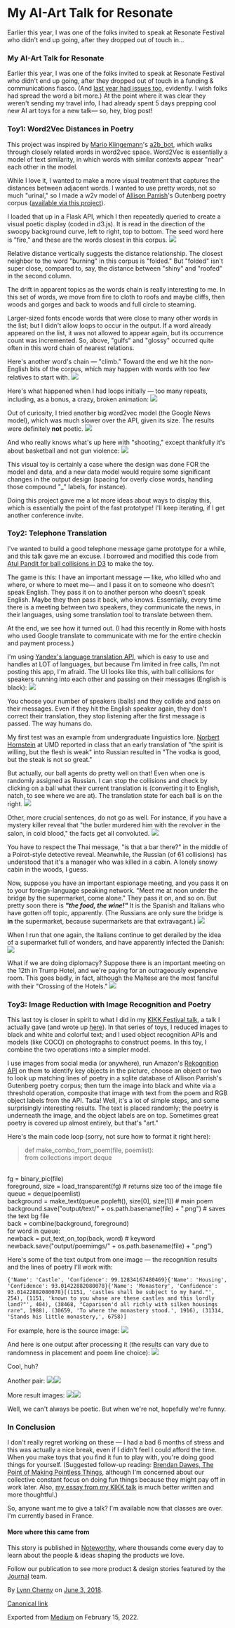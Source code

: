 # My AI-Art Talk for Resonate

Earlier this year, I was one of the folks invited to speak at Resonate Festival who didn't end up going, after they dropped out of touch in...

### My AI-Art Talk for Resonate

Earlier this year, I was one of the folks invited to speak at Resonate Festival who didn't end up going, after they dropped out of touch in a funding & communications fiasco. (And [last year had issues too](https://medium.com/@thomasankersmit/dont-go-to-resonate-festival-in-belgrade-a-warning-to-artists-and-audiences-f77524f171bb), evidently. I wish folks had spread the word a bit more.) At the point where it was clear they weren't sending my travel info, I had already spent 5 days prepping cool new AI art toys for a new talk— so, hey, blog post!

### Toy1: Word2Vec Distances in Poetry

This project was inspired by [Mario Klingemann](https://twitter.com/Quasimondo)'s [a2b_bot](https://twitter.com/a2b_bot?lang=en), which walks through closely related words in word2vec space. Word2Vec is essentially a model of text similarity, in which words with similar contexts appear "near" each other in the model.

>

While I love it, I wanted to make a more visual treatment that captures the distances between adjacent words. I wanted to use pretty words, not so much "urinal," so I made a w2v model of [Allison Parrish](https://www.decontextualize.com/)'s Gutenberg poetry corpus ([available via this project](https://github.com/aparrish/plot-to-poem)).

I loaded that up in a Flask API, which I then repeatedly queried to create a visual poetic display (coded in d3.js). It is read in the direction of the swoopy background curve, left to right, top to bottom. The seed word here is "fire," and these are the words closest in this corpus.
![](./img/1*IGYtETwD3IGDbwux-lQuiQ.png)

Relative distance vertically suggests the distance relationship. The closest neighbor to the word "burning" in this corpus is "folded." But "folded" isn't super close, compared to, say, the distance between "shiny" and "roofed" in the second column.

The drift in apparent topics as the words chain is really interesting to me. In this set of words, we move from fire to cloth to roofs and maybe cliffs, then woods and gorges and back to woods and full circle to steaming.

Larger-sized fonts encode words that were close to many other words in the list; but I didn't allow loops to occur in the output. If a word already appeared on the list, it was not allowed to appear again, but its occurrence count was incremented. So, above, "gulfs" and "glossy" occurred quite often in this word chain of nearest relations.

Here's another word's chain — "climb." Toward the end we hit the non-English bits of the corpus, which may happen with words with too few relatives to start with.
![](./img/1*Jd-exzThskEdMAoIhryMIQ.png)

Here's what happened when I had loops initially — too many repeats, including, as a bonus, a crazy, broken animation:
![](./img/1*AvmQxW6Ww01LD3NYTzGDYg.gif)

Out of curiosity, I tried another big word2vec model (the Google News model), which was much slower over the API, given its size. The results were definitely **not** poetic.
![](./img/1*yt8OqRPzlM87CjvQefuZYQ.png)

And who really knows what's up here with "shooting," except thankfully it's about basketball and not gun violence:
![](./img/1*IErKqu-fXagZ9vD465I3dw.png)

This visual toy is certainly a case where the design was done FOR the model and data, and a new data model would require some significant changes in the output design (spacing for overly close words, handling those compound "_" labels, for instance).

Doing this project gave me a lot more ideas about ways to display this, which is essentially the point of the fast prototype! I'll keep iterating, if I get another conference invite.

### Toy2: Telephone Translation

I've wanted to build a good telephone message game prototype for a while, and this talk gave me an excuse. I borrowed and modified this code from [Atul Pandit for ball collisions in D3](http://bl.ocks.org/atul-github/0019158da5d2f8499f7f) to make the toy.

The game is this: I have an important message — like, who killed who and where, or where to meet me— and I pass it on to someone who doesn't speak English. They pass it on to another person who doesn't speak English. Maybe they then pass it back, who knows. Essentially, every time there is a meeting between two speakers, they communicate the news, in their languages, using some translation tool to translate between them.

At the end, we see how it turned out. (I had this recently in Rome with hosts who used Google translate to communicate with me for the entire checkin and payment process.)

I'm using [Yandex's language translation API](https://translate.yandex.com/), which is easy to use and handles at LOT of languages, but because I'm limited in free calls, I'm not posting this app, I'm afraid. The UI looks like this, with ball collisions for speakers running into each other and passing on their messages (English is black):
![](./img/1*9L3e1zOFC7uR7Sw0bqJh4w.gif)

You choose your number of speakers (balls) and they collide and pass on their messages. Even if they hit the English speaker again, they don't correct their translation, they stop listening after the first message is passed. The way humans do.

My first test was an example from undergraduate linguistics lore. [Norbert Hornstein](http://ling.umd.edu/~hornstein/) at UMD reported in class that an early translation of "the spirit is willing, but the flesh is weak" into Russian resulted in "The vodka is good, but the steak is not so great."

But actually, our ball agents do pretty well on that! Even when one is randomly assigned as Russian. I can stop the collisions and check by clicking on a ball what their current translation is (converting it to English, natch, to see where we are at). The translation state for each ball is on the right.
![](./img/1*6MbBuc_b7ZJjgj3l8LmboA.png)

Other, more crucial sentences, do not go as well. For instance, if you have a mystery killer reveal that "the butler murdered him with the revolver in the salon, in cold blood," the facts get all convoluted.
![](./img/1*dmi3_sLUAyniRzApzqHpiw.png)

You have to respect the Thai message, "is that a bar there?" in the middle of a Poirot-style detective reveal. Meanwhile, the Russian (of 61 collisions) has understood that it's a manager who was killed in a cabin. A lonely snowy cabin in the woods, I guess.

Now, suppose you have an important espionage meeting, and you pass it on to your foreign-language speaking network. "Meet me at noon under the bridge by the supermarket, come alone." They pass it on, and so on. But pretty soon there is **_"the food, the wine!"_** It is the Spanish and Italians who have gotten off topic, apparently. (The Russians are only sure the bridge is **in** the supermarket, because supermarkets are that extravagant.)
![](./img/1*3mF4f6Lgi0mutv_aP_jg9A.png)

When I run that one again, the Italians continue to get derailed by the idea of a supermarket full of wonders, and have apparently infected the Danish:
![](./img/1*qefzmf_9PFP7K5Ca-G8Fqw.png)

What if we are doing diplomacy? Suppose there is an important meeting on the 12th in Trump Hotel, and we're paying for an outrageously expensive room. This goes badly, in fact, although the Maltese are the most fanciful with their "Crossing of the Hotels."
![](./img/1*fholrt3AUPok5tIQvMXiKA.png)

### Toy3: Image Reduction with Image Recognition and Poetry

This last toy is closer in spirit to what I did in my [KIKK Festival talk](https://medium.com/@lynn_72328/cocos-memory-palace-a-strange-fantasia-28b48264612f), a talk I actually gave (and wrote up [here](https://medium.com/@lynn_72328/cocos-memory-palace-a-strange-fantasia-28b48264612f)). In that series of toys, I reduced images to black and white and colorful text; and I used object recognition APIs and models (like COCO) on photographs to construct poems. In this toy, I combine the two operations into a simpler model.

I use images from social media (or anywhere), run Amazon's [Rekognition API](https://aws.amazon.com/rekognition/) on them to identify key objects in the picture, choose an object or two to look up matching lines of poetry in a sqlite database of Allison Parrish's Gutenberg poetry corpus; then turn the image into black and white via a threshold operation, composite that image with text from the poem and RGB object labels from the API. Tada! Well, it's a lot of simple steps, and some surprisingly interesting results. The text is placed randomly; the poetry is underneath the image, and the object labels are on top. Sometimes great poetry is covered up almost entirely, but that's "art."

Here's the main code loop (sorry, not sure how to format it right here):

> def make_combo_from_poem(file, poemlist):<br>
from collections import deque<br>
<br>
fg = binary_pic(file)<br>
foreground, size = load_transparent(fg) # returns size too of the image file<br>
queue = deque(poemlist)<br>
background = make_text(queue.popleft(), size[0], size[1]) # main poem<br>
background.save("output/text/" + os.path.basename(file) + ".png") # saves the text bg file<br>
back = combine(background, foreground)<br>
for word in queue:<br>
newback = put_text_on_top(back, word) # keyword<br>
newback.save("output/poemimgs/" + os.path.basename(file) + ".png")

Here's some of the text output from one image — the recognition results and the lines of poetry I'll work with:

```
{'Name': 'Castle', 'Confidence': 99.12834167480469}{'Name': 'Housing', 'Confidence': 93.01422882080078}{'Name': 'Monastery', 'Confidence': 93.01422882080078}[(1151, 'castles shall be subject to my hand."', 254), (1151, 'known to you whose are these castles and this lordly land?"', 404), (38468, "Caparison'd all richly with silken housings rare", 1988), (30659, 'To where the monastery stood.', 1916), (31314, 'Stands his little monastery,', 6758)]
```

For example, here is the source image:
![](./img/1*DR9gbxu8DxEuKe9kuMxssw.jpeg)

And here is one output after processing it (the results can vary due to randomness in placement and poem line choice):
![](./img/1*KgHMBGYoGWauEYS6wXS7dA.png)

Cool, huh?

Another pair:
![](./img/1*NwfsmGvwjONRBTzsJaF3ew.jpeg)![](./img/1*RGhYbbwPmWta7u7jhL6zyw.png)

More result images:
![](./img/1*R9rWlNyS9EWmzpgWy1WaKg.png)![](./img/1*uzNCSzU6nWVWJjqOWbY6FA.png)

Well, we can't always be poetic. But when we're not, hopefully we're funny.

### In Conclusion

I don't really regret working on these — I had a bad 6 months of stress and this was actually a nice break, even if I didn't feel I could afford the time. When you make toys that you find it fun to play with, you're doing good things for yourself. (Suggested follow-up reading: [Brendan Dawes, The Point of Making Pointless Things](http://brendandawes.com/blog/makingstupidstuff), although I'm concerned about our collective constant focus on doing fun things because they might pay off in work later. Also, [my essay from my KIKK talk](https://medium.com/@lynn_72328/cocos-memory-palace-a-strange-fantasia-28b48264612f) is much better written and more thoughtful.)

So, anyone want me to give a talk? I'm available now that classes are over. I'm currently based in France.

#### More where this came from

This story is published in [Noteworthy](http://blog.usejournal.com), where thousands come every day to learn about the people & ideas shaping the products we love.

Follow our publication to see more product & design stories featured by the [Journal](https://usejournal.com/?utm_source=usejournal.com&utm_medium=blog&utm_campaign=guest_post) team.

By [Lynn Cherny](https://medium.com/@lynn-72328) on [<time>June 3, 2018</time>](https://medium.com/p/229a778d5484).

[Canonical link](https://medium.com/@lynn-72328/my-ai-art-talk-for-resonate-229a778d5484)

Exported from [Medium](https://medium.com) on February 15, 2022.
